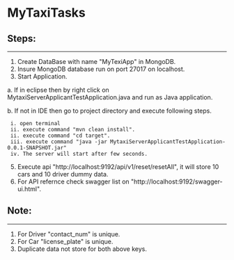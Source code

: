 # MyTaxiTasks

## Steps:
--------------------------------------------------------------------------------

1. Create DataBase with name "MyTexiApp" in MongoDB.
2. Insure MongoDB database run on port 27017 on localhost.
3. Start Application.

  a. If in eclipse then by right click on MytaxiServerApplicantTestApplication.java and run as Java application.
  
  b. If not in IDE then go to project directory and execute following steps.

     i. open terminal
     ii. execute command "mvn clean install".
     ii. execute command "cd target".
     iii. execute command "java -jar MytaxiServerApplicantTestApplication-0.0.1-SNAPSHOT.jar"
     iv. The server will start after few seconds.

5. Execute api "http://localhost:9192/api/v1/reset/resetAll", it will store 10 cars and 10 driver dummy data.
6. For API refernce check swagger list on "http://localhost:9192/swagger-ui.html".

## Note:
--------------------------------------------------------------------------------
1. For Driver "contact_num" is unique.
2. For Car "license_plate" is unique.
3. Duplicate data not store for both above keys.
